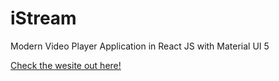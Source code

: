 # iStream
Modern Video Player Application in React JS with Material UI 5

[Check the wesite out here!](https://istreamvids.netlify.app/)
